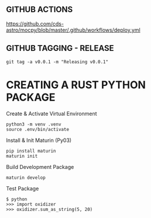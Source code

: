 

## GITHUB ACTIONS
https://github.com/cds-astro/mocpy/blob/master/.github/workflows/deploy.yml


## GITHUB TAGGING - RELEASE
```
git tag -a v0.0.1 -m "Releasing v0.0.1"
```


# CREATING A RUST PYTHON PACKAGE 

Create & Activate Virtual Environment
```
python3 -m venv .venv 
source .env/bin/activate
```

Install & Init Maturin (Py03)
```
pip install maturin
maturin init
```

Build Development Package
```
maturin develop
```

Test Package
```
$ python
>>> import oxidizer
>>> oxidizer.sum_as_string(5, 20)
```



